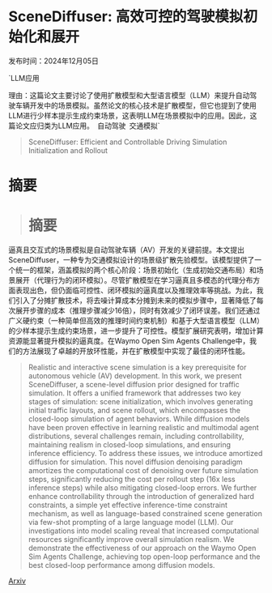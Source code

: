# SceneDiffuser: 高效可控的驾驶模拟初始化和展开

发布时间：2024年12月05日

`LLM应用

理由：这篇论文主要讨论了使用扩散模型和大型语言模型（LLM）来提升自动驾驶车辆开发中的场景模拟。虽然论文的核心技术是扩散模型，但它也提到了使用LLM进行少样本提示生成约束场景，这表明LLM在场景模拟中的应用。因此，这篇论文应归类为LLM应用。` `自动驾驶` `交通模拟`

> SceneDiffuser: Efficient and Controllable Driving Simulation Initialization and Rollout

# 摘要

> # 摘要
逼真且交互式的场景模拟是自动驾驶车辆（AV）开发的关键前提。本文提出SceneDiffuser，一种专为交通模拟设计的场景级扩散先验模型。该模型提供了一个统一的框架，涵盖模拟的两个核心阶段：场景初始化（生成初始交通布局）和场景展开（代理行为的闭环模拟）。尽管扩散模型在学习逼真且多模态的代理分布方面表现出色，但仍面临可控性、闭环模拟的逼真度以及推理效率等挑战。为此，我们引入了分摊扩散技术，将去噪计算成本分摊到未来的模拟步骤中，显著降低了每次展开步骤的成本（推理步骤减少16倍），同时有效减少了闭环误差。我们还通过广义硬约束（一种简单但高效的推理时间约束机制）和基于大型语言模型（LLM）的少样本提示生成约束场景，进一步提升了可控性。模型扩展研究表明，增加计算资源能显著提升模拟的逼真度。在Waymo Open Sim Agents Challenge中，我们的方法展现了卓越的开放环性能，并在扩散模型中实现了最佳的闭环性能。

> Realistic and interactive scene simulation is a key prerequisite for autonomous vehicle (AV) development. In this work, we present SceneDiffuser, a scene-level diffusion prior designed for traffic simulation. It offers a unified framework that addresses two key stages of simulation: scene initialization, which involves generating initial traffic layouts, and scene rollout, which encompasses the closed-loop simulation of agent behaviors. While diffusion models have been proven effective in learning realistic and multimodal agent distributions, several challenges remain, including controllability, maintaining realism in closed-loop simulations, and ensuring inference efficiency. To address these issues, we introduce amortized diffusion for simulation. This novel diffusion denoising paradigm amortizes the computational cost of denoising over future simulation steps, significantly reducing the cost per rollout step (16x less inference steps) while also mitigating closed-loop errors. We further enhance controllability through the introduction of generalized hard constraints, a simple yet effective inference-time constraint mechanism, as well as language-based constrained scene generation via few-shot prompting of a large language model (LLM). Our investigations into model scaling reveal that increased computational resources significantly improve overall simulation realism. We demonstrate the effectiveness of our approach on the Waymo Open Sim Agents Challenge, achieving top open-loop performance and the best closed-loop performance among diffusion models.

[Arxiv](https://arxiv.org/abs/2412.12129)